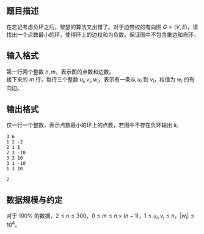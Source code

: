 ## 题目描述 

在忘记考虑负环之后，黎瑟的算法又出错了。对于边带权的有向图 $G = (V, E)$，请找出一个点数最小的环，使得环上的边权和为负数。保证图中不包含重边和自环。

## 输入格式 

第一行两个整数 $n,m$，表示图的点数和边数。  
接下来的 $m$ 行，每行三个整数 $u_i,v_i,w_i$，表示有一条从 $u_i$ 到 $v_i$，权值为 $w_i$ 的有向边。

## 输出格式 

仅一行一个整数，表示点数最小的环上的点数，若图中不存在负环输出 `0`。



```input1
3 6
1 2 -2
2 1 1
2 3 -10
3 2 10
3 1 -10
1 3 10
```


```output1
2
```

## 数据规模与约定

对于 $100\%$ 的数据，$2 \le n \le 300$，$0 \le m \le n\times (n-1)$，$1 \le u_i,v_i\le n$，$|w_i| \le 10^4$。
